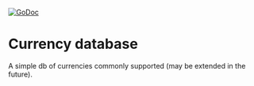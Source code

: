 [![GoDoc](https://godoc.org/github.com/KarpelesLab/currencydb?status.svg)](https://godoc.org/github.com/KarpelesLab/currencydb)

# Currency database

A simple db of currencies commonly supported (may be extended in the future).

